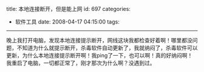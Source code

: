 title: 本地连接断开，但是能上网
id: 697
categories:
  - 软件工具
date: 2008-04-17 04:15:00
tags:
---

晚上我打开电脑，发现本地连接提示断开，网线这块我都检查好着啊！哪里都没问题，不知道为什么就提示断开，杀毒软件自动更新了，我就纳闷了，杀毒软件可以更新，为什么本地连接提示断开啊！我ping了一下，也可以啊！真的好纳闷啊！我重启了电脑，一切都正常了，刚才那次为什么啊？没遇到过。